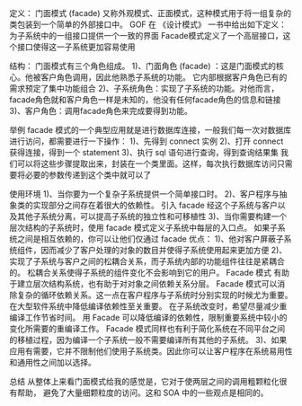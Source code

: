 定义：
    门面模式 (facade) 又称外观模式、正面模式，这种模式用于将一组复杂的类包装到一个简单的外部接口中。
    GOF 在 《设计模式》 一书中给出如下定义：为子系统中的一组接口提供一个一致的界面
    Facade模式定义了一个高层接口，这个接口使得这一子系统更加容易使用

结构：
    门面模式有三个角色组成。
    1)、门面角色 (facade) ：这是门面模式的核心。他被客户角色调用，因此他熟悉子系统的功能。
                            它内部根据客户角色已有的需求预定了集中功能组合
    2)、子系统角色：实现了子系统的功能。对他而言，facade角色就和客户角色一样是未知的，他没有任何facade角色的信息和链接
    3)、客户角色：调用facade角色来完成要得到功能。

举例
    facade 模式的一个典型应用就是进行数据库连接，一般我们每一次对数据库进行访问，都需要进行一下操作：
        1)、先得到 connect 实例
        2)、打开 connect 获得连接，得到一个 statement
        3)、执行 sql 语句进行查询，得到查询结果集
    我们可以将这些步骤提取出来，封装在一个类里面。这样，每次执行数据库访问只需要将必要的参数传递到这个类中就可以了

使用环境
    1)、当你要为一个复杂子系统提供一个简单接口时。
    2)、客户程序与抽象类的实现部分之间存在着很大的依赖性。
        引入 facade 经这个子系统与客户以及其他子系统分离，可以提高子系统的独立性和可移植性
    3)、当你需要构建一个层次结构的子系统时，使用 facade 模式定义子系统中每层的入口点。
        如果子系统之间是相互依赖的，你可以让他们仅通过 facade
优点：
    1)、他对客户屏蔽子系统组件，因而减少了客户处理的对象的数目并使得子系统使用起来更加方便
    2)、实现了子系统与客户之间的松耦合关系，而子系统内部的功能组件往往是紧耦合的。
        松耦合关系使得子系统的组件变化不会影响到它的用户。
        Facade 模式 有助于建立层次结构系统，也有助于对对象之间依赖关系分层。
        Facade 模式可以消除复杂的循环依赖关系。这一点在客户程序与子系统时分别实现的时候尤为重要。
        在大型软件系统中降低编译依赖性至关重要。
        在子系统改变时，希望尽量减少重编译工作节省时间。
        用 Facade 可以降低编译的依赖性，限制重要系统中较小的变化所需要的重编译工作。
        Facade 模式同样也有利于简化系统在不同平台之间的移植过程，因为编译一个子系统一般不需要编译所有其他的子系统。
    3)、如果应用有需要，它并不限制他们使用子系统类。因此你可以让客户程序在系统易用性和通用性之间加以选择。

总结
    从整体上来看门面模式给我的感觉是，它对于使两层之间的调用粗颗粒化很有帮助，
    避免了大量细颗粒度的访问。这和 SOA 中的一些观点是相同的。